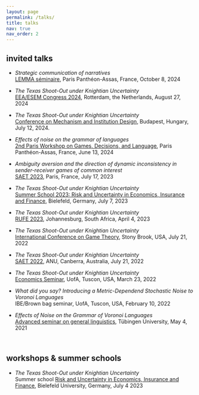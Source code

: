 ```yaml
---
layout: page
permalink: /talks/
title: talks
nav: true
nav_order: 2
---
```


## invited talks
 
  - *Strategic communication of narratives*<br>
    [LEMMA séminaire](http://lemma.u-paris2.fr/fr/node/11), Paris Panthéon-Assas, France, October 8, 2024

  - *The Texas Shoot-Out under Knightian Uncertainty*<br>
    [EEA/ESEM Congress 2024](https://eea-esem-congresses.org/), Rotterdam, the Netherlands, August 27, 2024

  - *The Texas Shoot-Out under Knightian Uncertainty*<br>
    [Conference on Mechanism and Institution Design](https://www.uni-corvinus.hu/ind/cmid/?lang=en), Budapest, Hungary, July 12, 2024.

  - *Effects of noise on the grammar of languages*<br>
    [2nd Paris Workshop on Games, Decisions, and Language](https://game-theory.u-paris2.fr/index-2024.html), Paris Panthéon-Assas, France, June 13, 2024
  
  - *Ambiguity aversion and the direction of dynamic inconsistency in sender-receiver games of common interest*<br>
    [SAET 2023](https://saet.uiowa.edu/2023-conference/), Paris, France, July 17, 2023

  - *The Texas Shoot-Out under Knightian Uncertainty*<br>
    [Summer School 2023: Risk and Uncertainty in Economics, Insurance and Finance](https://sites.google.com/view/summer-school-23/overview), Bielefeld, Germany, July 7, 2023
      
  - *The Texas Shoot-Out under Knightian Uncertainty*<br>
    [RUFE 2023](https://sites.google.com/view/risk-and-uncertainty-2023/home/), Johannesburg, South Africa, April 4, 2023

  - *The Texas Shoot-Out under Knightian Uncertainty*<br>
    [International Conference on Game Theory](https://gtcenter.org/events/the-33rd-stony-brook-international-conference-on-game-theory/), Stony Brook, USA, July 21, 2022

  - *The Texas Shoot-Out under Knightian Uncertainty*<br>
    [SAET 2022](https://saet.uiowa.edu/2022-conference/), ANU, Canberra, Australia, July 21, 2022

  - *The Texas Shoot-Out under Knightian Uncertainty*<br>
    [Economics Seminar](https://eller.arizona.edu/events/economics-seminar-theoryexperimental-gerrit-bauch-university-bielefeld), UofA, Tuscon, USA, March 23, 2022

  - *What did you say? Introducing a Metric-Dependend Stochastic Noise to Voronoi Languages*<br>
    IBE/Brown bag seminar, UofA, Tuscon, USA, February 10, 2022

   - *Effects of Noise on the Grammar of Voronoi Languages*<br>
     [Advanced seminar on general linguistics](https://uni-tuebingen.de/en/faculties/faculty-of-humanities/departments/modern-languages/department-of-linguistics/chairs/general-linguistics/oberseminar/), Tübingen University, May 4, 2021
      
<br>

## workshops & summer schools

   - *The Texas Shoot-Out under Knightian Uncertainty*<br>
      Summer school [Risk and Uncertainty in Economics, Insurance and Finance](https://sites.google.com/view/summer-school-23/overview), Bielefeld University, Germany, July 4 2023
